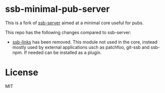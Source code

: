 # ssb-minimal-pub-server

This is a fork of [ssb-server](https://github.com/ssbc/ssb-server) aimed at a minimal core useful for pubs.

This repo has the following changes compared to ssb-server:
 - [ssb-links](https://github.com/ssbc/ssb-links) has been
   removed. This module not used in the core, instead mostly used by
   external applications usch as patchfoo, git-ssb and ssb-npm. If
   needed can be installed as a plugin.

# License

MIT



